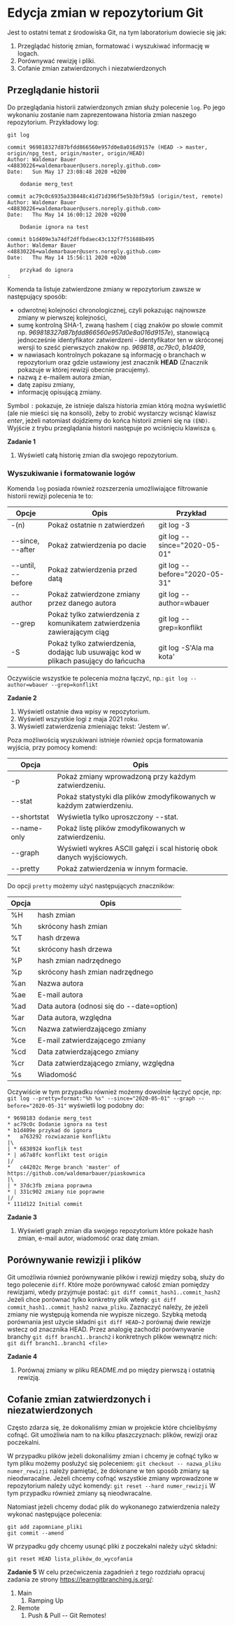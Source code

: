 # Edycja zmian w repozytorium Git

Jest to ostatni temat z środowiska Git, na tym laboratorium dowiecie się jak:
1. Przeglądać historię zmian, formatować i wyszukiwać informację w logach.
2. Porównywać rewizję i pliki.
3. Cofanie zmian zatwierdzonych i niezatwierdzonych 

## Przeglądanie historii 

Do przeglądania historii zatwierdzonych zmian służy polecenie `log`. Po jego wykonaniu zostanie nam zaprezentowana historia zmian naszego repozytorium. Przykładowy log:  

```
git log

commit 969818327d87bfdd866560e957d0e8a016d9157e (HEAD -> master, origin/npg_test, origin/master, origin/HEAD)
Author: Waldemar Bauer <48830226+waldemarbauer@users.noreply.github.com>
Date:   Sun May 17 23:08:48 2020 +0200

    dodanie merg_test

commit ac79c0c6935a338448c41d71d396f5e5b3bf59a5 (origin/test, remote)
Author: Waldemar Bauer <48830226+waldemarbauer@users.noreply.github.com>
Date:   Thu May 14 16:00:12 2020 +0200

    Dodanie ignora na test

commit b1d409e3a74df2dffbdaec43c132f7f51688b495
Author: Waldemar Bauer <48830226+waldemarbauer@users.noreply.github.com>
Date:   Thu May 14 15:56:11 2020 +0200

    przykad do ignora
:	
```
Komenda ta listuje zatwierdzone zmiany w repozytorium zawsze w następujący sposób: 
- odwrotnej kolejności chronologicznej, czyli pokazując najnowsze zmiany w pierwszej kolejności,
- sumę kontrolną SHA-1, zwaną hashem ( ciąg znaków po słowie commit np. *969818327d87bfdd866560e957d0e8a016d9157e*), stanowiącą jednocześnie identyfikator zatwierdzeni - identyfikator ten w skróconej wersji to sześć pierwszych znaków np. *969818*, *ac79c0*, *b1d409*, 
- w nawiasach kontrolnych pokazane są informację o branchach w repozytorium oraz gdzie ustawiony jest znacznik **HEAD** (Znacznik pokazuje w której rewizji obecnie pracujemy).
- nazwą z e-mailem autora zmian, 
- datę zapisu zmiany,
- informację opisującą zmiany.

Symbol `:` pokazuje, że istnieje dalsza historia zmian którą można wyświetlić (ale nie mieści się na konsoli), żeby to zrobić wystarczy wcisnąć klawisz *enter*, jeżeli natomiast dojdziemy do końca historii zmieni się na `(END)`. Wyjście z trybu przeglądania historii następuje po wciśnięciu klawisza `q`.

**Zadanie 1**
1. Wyświetl całą historię zmian dla swojego repozytorium.

### Wyszukiwanie i formatowanie logów

Komenda `log` posiada również rozszerzenia umożliwiające filtrowanie historii rewizji polecenia te to:

| Opcje             	| Opis                                                                     	| Przykład                      	|
|-------------------	|--------------------------------------------------------------------------	|-------------------------------	|
| -(n)              	| Pokaż ostatnie n zatwierdzeń                                             	| git log -3                    	|
| --since, --after  	| Pokaż zatwierdzenia po dacie                                             	| git log --since="2020-05-01"  	|
| --until, --before 	| Pokaż zatwierdzenia przed datą                                           	| git log --before="2020-05-31" 	|
| --author          	| Pokaż zatwierdzone zmiany przez danego autora                            	| git log --author=wbauer       	|
| --grep            	| Pokaż tylko zatwierdzenia z komunikatem zatwierdzenia zawierającym ciąg  	| git log --grep=konflikt       	|
| -S                	| Pokaż tylko zatwierdzenia, dodając lub usuwając kod w plikach pasujący do łańcucha 	| git log -S'Ala ma kota'          	|

Oczywiście wszystkie te polecenia można łączyć, np.:
`git log --author=wbauer --grep=konflikt`

**Zadanie 2**
1. Wyświetl ostatnie dwa wpisy w repozytorium.
2. Wyświetl wszystkie logi z maja 2021 roku.
3. Wyświetl zatwierdzenia zmieniając tekst: 'Jestem w'.

Poza możliwością wyszukiwani istnieje również opcja formatowania wyjścia, przy pomocy komend:

| Opcja       	| Opis                                                                  	|
|-------------	|-----------------------------------------------------------------------	|
| -p          	| Pokaż zmiany wprowadzoną przy każdym zatwierdzeniu.                   	|
| --stat      	| Pokaż statystyki dla plików zmodyfikowanych w każdym zatwierdzeniu.   	|
| --shortstat 	| Wyświetla tylko uproszczony --stat.                                   	|
| --name-only 	| Pokaż listę plików zmodyfikowanych w zatwierdzeniu.                   	|
| --graph     	| Wyświetl wykres ASCII gałęzi i scal historię obok danych wyjściowych. 	|
| --pretty    	| Pokaż zatwierdzenia w innym formacie.                                 	|

Do opcji `pretty` możemy użyć następujących znaczników:

| Opcja 	| Opis                                      	|
|-------	|-------------------------------------------	|
| %H    	| hash zmian                              	|
| %h    	| skrócony hash zmian                     	|
| %T    	| hash drzewa                               	|
| %t    	| skrócony hash drzewa                      	|
| %P    	| hash zmian nadrzędnego                  	|
| %p    	| skrócony hash zmian nadrzędnego         	|
| %an   	| Nazwa autora                              	|
| %ae   	| E-mail autora                             	|
| %ad   	| Data autora (odnosi się do --date=option) 	|
| %ar   	| Data autora, względna                     	|
| %cn   	| Nazwa zatwierdzającego zmiany             	|
| %ce   	| E-mail zatwierdzającego zmiany            	|
| %cd   	| Data zatwierdzającego zmiany              	|
| %cr   	| Data zatwierdzającego zmiany, względna    	|
| %s    	| Wiadomość                                 	|

Oczywiście w tym przypadku również możemy dowolnie łączyć opcje, np: `git log --pretty=format:"%h %s" --since="2020-05-01" --graph --before="2020-05-31"` wyświetli log podobny do: 

```
* 9698183 dodanie merg_test
* ac79c0c Dodanie ignora na test
* b1d409e przykad do ignora
*   a763292 rozwiazanie konfliktu
|\
| * 6838924 konflik test
* | a67a8fc konflikt test origin
|/
*   c44202c Merge branch 'master' of https://github.com/waldemarbauer/piaskownica
|\
| * 37dc3fb zmiana poprawna
* | 331c902 zmiany nie poprawne
|/
* 111d122 Initial commit
```
**Zadanie 3**
1. Wyświetl graph zmian dla swojego repozytorium które pokaże hash zmian, e-mail autor, wiadomość oraz datę zmian. 

## Porównywanie rewizji i plików
Git umożliwia również porównywanie plików i rewizji między sobą, służy do tego  polecenie `diff`. Które może porównywać całość zmian pomiędzy rewizjami, wtedy przyjmuje postać:
```git diff commit_hash1..commit_hash2```
Jeżeli chce porównać tylko konkretny plik wtedy: 
```git diff commit_hash1..commit_hash2 nazwa_pliku```.
Zaznaczyć należy, że jeżeli zmiany nie występują komenda nie wypisze niczego. Szybką metodą porównania jest użycie składni `git diff HEAD~2` porównaj dwie rewizje wstecz od znacznika HEAD. 
Przez analogię zachodzi porównywanie branchy
```git diff branch1..branch2```
i konkretnych plików wewnątrz nich:
```git diff branch1..branch1 <file>```

**Zadanie 4**
1. Porównaj zmiany w pliku README.md po między pierwszą i ostatnią rewizją.

## Cofanie zmian zatwierdzonych i niezatwierdzonych 
Często zdarza się, że dokonaliśmy zmian w projekcie które chcielibyśmy cofnąć. Git umożliwia nam to na kilku płaszczyznach: plików, rewizji oraz poczekalni.

W przypadku plików jeżeli dokonaliśmy zmian i chcemy je cofnąć tylko w tym pliku możemy posłużyć się poleceniem:
```git checkout -- nazwa_pliku numer_rewizji```
należy pamiętać, że dokonane w ten sposób zmiany są nieodwracalne.
Jeżeli chcemy cofnąć wszystkie zmiany wprowadzone w repozytorium należy użyć komendy:
```git reset --hard numer_rewizji```
W tym przypadku również zmiany są nieodwracalne.

Natomiast jeżeli chcemy dodać plik do wykonanego zatwierdzenia należy wykonać następujące polecenia:
```
git add zapomniane_pliki
git commit --amend
``` 
W przypadku gdy chcemy usunąć pliki z poczekalni należy użyć składni:
```
git reset HEAD lista_plików_do_wycofania
```

**Zadanie 5**
W celu przećwiczenia zagadnień z tego rozdziału opracuj zadania ze strony https://learngitbranching.js.org/:
1. Main
	1. Ramping Up
2. Remote
	1. Push & Pull -- Git Remotes!

